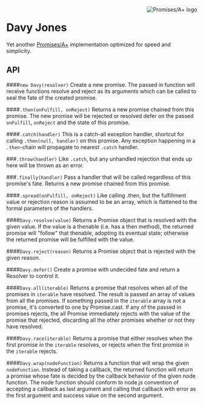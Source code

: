 <a href="http://promisesaplus.com/">
    <img src="http://promisesaplus.com/assets/logo-small.png" alt="Promises/A+ logo"
         title="Promises/A+ 1.0 compliant" align="right" />
</a>

# Davy Jones

Yet another [Promises/A+](http://promises-aplus.github.com/promises-spec) implementation optimized for speed and simplicity.

## API

####`new Davy(resolver)`
Create a new promise. The passed in function will receive functions resolve and reject as its arguments which can be called to seal the fate of the created promise.

####`.then(onFulfill, onReject)`
Returns a new promise chained from this promise. The new promise will be rejected or resolved defer on the passed `onFulfill`, `onReject` and the state of this promise.

####`.catch(handler)`
This is a catch-all exception handler, shortcut for calling `.then(null, handler)` on this promise. Any exception happening in a `.then`-chain will propagate to nearest `.catch` handler.

###`.throw(handler)`
Like `.catch`, but any unhandled rejection that ends up here will be thrown as an error.

###`.finally(handler)`
Pass a handler that will be called regardless of this promise's fate. Returns a new promise chained from this promise.

####`.spread(onFulfill, onReject)`
Like calling .then, but the fulfillment value or rejection reason is assumed to be an array, which is flattened to the formal parameters of the handlers.

####`Davy.resolve(value)`
Returns a Promise object that is resolved with the given value. If the value is a thenable (i.e. has a then method), the returned promise will "follow" that thenable, adopting its eventual state; otherwise the returned promise will be fulfilled with the value.

####`Davy.reject(reason)`
Returns a Promise object that is rejected with the given reason.

####`Davy.defer()`
Create a promise with undecided fate and return a Resolver to control it.

####`Davy.all(iterable)`
Returns a promise that resolves when all of the promises in `iterable` have resolved. The result is passed an array of values from all the promises. If something passed in the `iterable` array is not a promise, it's converted to one by Promise.cast. If any of the passed in promises rejects, the all Promise immediately rejects with the value of the promise that rejected, discarding all the other promises whether or not they have resolved.

####`Davy.race(iterable)`
Returns a promise that either resolves when the first promise in the `iterable` resolves, or rejects when the first promise in the `iterable` rejects.

####`Davy.wrap(nodeFunction)`
Returns a function that will wrap the given `nodeFunction`. Instead of taking a callback, the returned function will return a promise whose fate is decided by the callback behavior of the given node function. The node function should conform to node.js convention of accepting a callback as last argument and calling that callback with error as the first argument and success value on the second argument.
